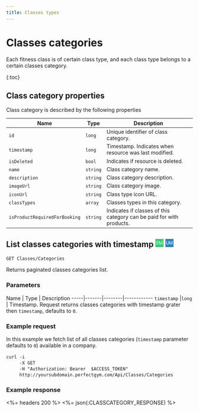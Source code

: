```yaml
---
title: Classes types
---
```


# Classes categories

Each fitness class is of certain class type, and each class type belongs to a certain classes category.

{:toc}


## <a name="properties"></a>Class category properties

Class category is described by the following properties

Name         | Type     | Description
-----|-------|-----------------------
`id`         |`long`    | Unique identifier of class category.
`timestamp`  |`long`    | Timestamp. Indicates when resource was last modified.
`isDeleted`  |`bool`    | Indicates if resource is deleted.
`name`       |`string`  | Class category name.
`description`|`string`  | Class category description.
`imageUrl`   |`string`  | Class category image.
`iconUrl`	 |`string`	| Class type icon URL.
`classTypes` |`array`   | Classes types in this category.
`isProductRequiredForBooking` |`string`  | Indicates if classes of this category can be paid for with products.

## List classes categories with timestamp ![alt text][EM] ![alt text][UM]

    GET Classes/Categories

Returns paginated classes categories list.


### Parameters

Name         | Type   | Description
-----|-------|--------|------------
`timestamp`  |`long`  | Timestamp. Request returns classes categories with timestamp grater then `timestamp`, defaults to `0`.


### Example request

In this example we fetch list of all classes categories (`timestamp` parameter defaults to `0`) 
available in a company.

``` command-line
curl -i 
     -X GET 
     -H "Authorization: Bearer  $ACCESS_TOKEN"  
     http://yoursubdomain.perfectgym.com/Api/Classes/Categories
```


### Example response

<%= headers 200 %>
<%= json(:CLASSCATEGORY_RESPONSE) %>


[Rating]:  /api/classes/ratings#properties

[EM]: /assets/images/employee.png "Employee mode"
[UM]: /assets/images/user.png "User mode"
